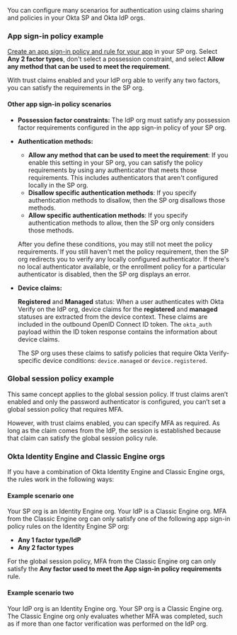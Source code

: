 You can configure many scenarios for authentication using claims sharing and policies in your Okta SP and Okta IdP orgs.

### App sign-in policy example

[Create an app sign-in policy and rule for your app](https://help.okta.com/okta_help.htm?type=oie&id=ext-create-auth-policy) in your SP org. Select **Any 2 factor types**, don't select a possession constraint, and select **Allow any method that can be used to meet the requirement**.

With trust claims enabled and your IdP org able to verify any two factors, you can satisfy the requirements in the SP org.

#### Other app sign-in policy scenarios

* **Possession factor constraints:** The IdP org must satisfy any possession factor requirements configured in the app sign-in policy of your SP org.

* **Authentication methods:**
  * **Allow any method that can be used to meet the requirement**: If you enable this setting in your SP org, you can satisfy the policy requirements by using any authenticator that meets those requirements. This includes authenticators that aren't configured locally in the SP org.
  * **Disallow specific authentication methods**: If you specify authentication methods to disallow, then the SP org disallows those methods.
  * **Allow specific authentication methods**: If you specify authentication methods to allow, then the SP org only considers those methods.

  After you define these conditions, you may still not meet the policy requirements. If you still haven't met the policy requirement, then the SP org redirects you to verify any locally configured authenticator. If there's no local authenticator available, or the enrollment policy for a particular authenticator is disabled, then the SP org displays an error.

* **Device claims:**

  **Registered** and **Managed** status: When a user authenticates with Okta Verify on the IdP org, device claims for the **registered** and **managed** statuses are extracted from the device context. These claims are included in the outbound OpenID Connect ID token. The `okta_auth` payload within the ID token response contains the information about device claims.

  The SP org uses these claims to satisfy policies that require Okta Verify-specific device conditions: `device.managed` or `device.registered`.

### Global session policy example

This same concept applies to the global session policy. If trust claims aren’t enabled and only the password authenticator is configured, you can’t set a global session policy that requires MFA.

However, with trust claims enabled, you can specify MFA as required. As long as the claim comes from the IdP, the session is established because that claim can satisfy the global session policy rule.

### Okta Identity Engine and Classic Engine orgs

If you have a combination of Okta Identity Engine and Classic Engine orgs, the rules work in the following ways:

#### Example scenario one

Your SP org is an Identity Engine org. Your IdP is a Classic Engine org. MFA from the Classic Engine org can only satisfy one of the following app sign-in policy rules on the Identity Engine SP org:

* **Any 1 factor type/IdP**
* **Any 2 factor types**

For the global session policy, MFA from the Classic Engine org can only satisfy the **Any factor used to meet the App sign-in policy requirements** rule.

#### Example scenario two

Your IdP org is an Identity Engine org. Your SP org is a Classic Engine org. The Classic Engine org only evaluates whether MFA was completed, such as if more than one factor verification was performed on the IdP org.

